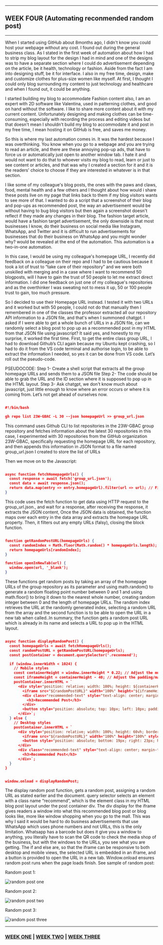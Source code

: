 
___

## WEEK FOUR (Automating reconmended random post)

___

When I started using GitHub about 8months ago, I didn't know you could host your webpage without any cost. I found out during the general business class. As I stated in the first week of automation about how I had to strip my blog layout for the design I had in mind and one of the designs was to have a separate section where I could do advertisement depending on the article, be it health, technology or fashion. Aside from the fact I am into  designing stuff, be it for interface. I also in my free time, design, make and customize clothes for plus-size women like myself. At first, I thought I could only blog surrounding my content to just technology and healthcare and when I found out, it could be anything.

I started building my blog to accommodate Fashion content also, I am an expert with 2D software like Valentina, used in patterning clothes, and good on hand without the software. I like to share more content about it with my current content. Unfortunately designing and making clothes can be time-consuming, especially with recording the process and editing videos but that doesn't mean I shouldn't build my blog to accommodate it and post in my free time, I mean hosting it on GitHub is free, and saves me money. 

So this is where my last automation comes in. It was the hardest because I was overthinking. You know when you go to a webpage and you are trying to read an article, and there are these annoying pop-up ads, that have to force us or automatically just open to another window tab. I hate it and would not want to do that to whoever visits my blog to read, learn or just to see content or articles, and that was why I created a section for it and it is the readers' choice to choose if they are interested in whatever is in that section.

I like some of my colleague's blog posts, the ones with the paws and claws, food, mental health and a few others and I thought about how would i share these posts live on my page that links back to them if my blog visitors wants to see more of that. I wanted to do a script that a screenshot of their blog and pop-ups as recommended post, the way an advertisement would be without having to bug blog visitors but then again a screenshot doesn't reflect if they made any changes in their blog. The fashion target article, would have a fashion target advertisement, the only downside is that most businesses I know, do their business on social media like Instagram, WhatsApp, and Twitter and it is difficult to run advertisements for businesses that do their business on WhatsApp and you might wonder why? would be revealed at the end of the automation. This automation is a two-in-one automation. 

In this case, I would be using my colleague's homepage URL, I recently did feedback on a colleague on their repo and I had to be cautious because it took a lot of trust to “take care of their repository” and we were both unskilled with merging and in a case where I want to recommend 50 blogposts, will I have to gain the trust of 50 people to let me extract direct information. I did one feedback on just one of my colleague's repositories and as the overthinker I was sweating not to mess it up, 50 or 100 people trust to gain, too much pressure. 

So I decided to use their Homepage URL instead. I tested it with two URLs and it worked but with 50 people, I could not do that manually then I remembered in one of the classes the professor extracted all our repository API information to a JSON file, and that's when I summoned chatgpt. I asked if I were able to get a whole bunch of URLs in a JSON file, can we randomly select a blog post to pop up as a recommended post in my HTML from that JSON file using javascript? It said yes, and honestly to my surprise, it worked the first time. First, to get the entire class group URL, I had to download Github’s CLI again because my Ubuntu kept crashing, so I had to do it from the VS code terminal and authorise login, to be able to extract the information I needed, so yes it can be done from VS code. Let’s roll out the pseudo-code. 

PSEUDOCODE:
Step 1- Create a shell script that extracts all the  group homepage URLs and sends them to a JSON file
Step 2- The code should be able to grab the URL and the ID section where it is supposed to pop up in the HTML layout.
Step 3- Ask chatgpt, we don't know much about javascript, just little enough to know where an error occurs or where it is coming from. Let’s not get ahead of ourselves now.

```json

#!/bin/bash

gh repo list 23W-GBAC -L 30 --json homepageUrl >> group_url.json

```
This command uses Github CLI to list repositories in the 23W-GBAC group repository and fetches information about the latest 30 repositories in this case, I experimented with 30 repositories from the GitHub organization 23W-GBAC, specifically requesting the homepage URL for each repository, and then appends this information in JSON format to a file named group_url.json I created to store the list of URLs

Then we move on to the Javascript:

```json

async function fetchHomepageUrls() {
  const response = await fetch('group_url.json');
  const data = await response.json();
  return data.map(entry => entry.homepageUrl).filter(url => url); // Filter out empty URLs
}

```
This code uses the fetch function to get data using HTTP request to the  group_url.json., and wait for a response, after receiving the response, it extracts the JSON content, Once the JSON data is obtained, the function maps over each entry in the data array and extracts the homepage URL property. Then, it filters out any empty URLs (falsy), closing the block function.

```json

function getRandomPostURL(homepageUrls) {
  const randomIndex = Math.floor(Math.random() * homepageUrls.length);
  return homepageUrls[randomIndex];
}

function openInNewTab(url) {
  window.open(url, '_blank');
}

```

These functions get random posts by taking an array of the homepage URLs of the group repository as its parameter and using math.random() to generate a random floating point number between 0 and 1 and using math.floor() to bring it down to the nearest whole number, creating random integer between 0 and the length of homepage URLs. The random index retrieves the URL at the randomly generated index, selecting a random URL from the array and the second function is to be able to open the URL in a new tab when called..In summary, the function gets a random post URL which is already in its name and selects a URL to pop up in the HTML layout.

```json

async function displayRandomPost() {
  const homepageUrls = await fetchHomepageUrls();
  const randomPostURL = getRandomPostURL(homepageUrls);
  const postContainer = document.querySelector('.reconmend');

  if (window.innerWidth < 1024) {
    // Mobile styles
    const containerHeight = window.innerHeight * 0.22; // Adjust the multiplier as needed
    const iframeHeight = containerHeight - 40; // Adjust the padding/margin as needed
    postContainer.innerHTML = `
      <div style="position: relative; width: 100%; height: ${containerHeight}px; overflow: hidden;">
        <iframe src="${randomPostURL}" width="100%" height="${iframeHeight}px" style="position: absolute; top: 0; left: 0; transform: scale(1.0); transform-origin: 0 0;"></iframe>
        <div class="recommended-text" style="text-align: center; margin-top: ${iframeHeight}px; font-family: 'Montserrat'; color: white;">
          <h3>Recommended Post</h3>
        </div>
        <button style="position: absolute; top: 10px; left: 10px; padding: 2px; height: 3vh; background-color: #3498db; color: #fff; border: none; cursor: pointer;" onclick="openInNewTab('${randomPostURL}')">Open in New Tab</button>
      </div>`;
  } else {
    // Desktop styles
    postContainer.innerHTML = `
      <div style="position: relative; width: 100%; height: 60vh; border-radius: 20px; padding-bottom: 75%; overflow: hidden;">
        <iframe src="${randomPostURL}" width="100%" height="100%" style="position: absolute; top: 0; left: 0; transform: scale(1.0); transform-origin: 0 0;"></iframe>
        <button style="position: absolute; bottom: 19px; right: 23px; height: 6vh; padding: 8px; background-color: rgb(27 127 204); color: #fff; border: none; font-family: 'Montserrat'; cursor: pointer;" onclick="openInNewTab('${randomPostURL}')">Open in New Tab</button>
      </div>
      <div class="recommended-text" style="text-align: center; margin-top: 10px; font-family: 'Montserrat'; color: white; font-size: x-large;">
        <h3>Recommended Post</h3>
      </div>`;
  }
}


window.onload = displayRandomPost;

````

The display random post function, gets a random post, assigning a random URL as stated earlier and the document. query selector selects an element with a class name “recommend”, which is the element class in my HTML blog post layout under the post container div. The div display for the iframe gives readers a window into what this recommended blog post or blog looks like, more like window shopping when you go to the mall. This was why I said it would be hard to do business advertisements that use WhatsApp which uses phone numbers and not URLs, this is the only limitation. Whatsapp has a barcode but does it give you a window to anything, you literally have to scan the QR code to check the media shop of the business, but with the windows to the URLs, you see what you are getting. The if and else are, so that the iframe can be responsive to both desktop and mobile views, the selected URL is embedded in an iframe, and a button is provided to open the URL in a new tab. Window.onload ensures random post runs when the page loads finish. See sample of random post:

Random post 1:

![random post one](original_images/reconmend_one.png)

Random post 2:

![random post two](original_images/reconmend_two.png)

Random post 3:

![random post three](original_images/reconmend_three.png)

___

### [WEEK ONE](automation_one.md) | [WEEK TWO](automation_two.md) | [WEEK THREE](automation_three.md)